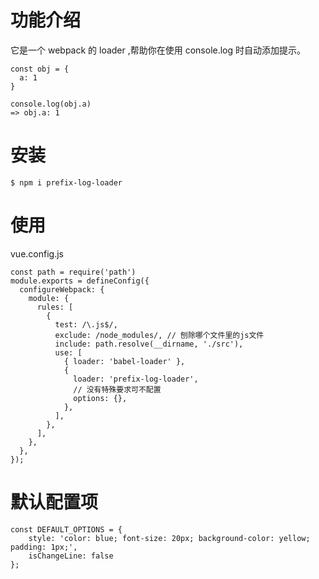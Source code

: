 # 功能介绍

它是一个 webpack 的 loader ,帮助你在使用 console.log 时自动添加提示。

```
const obj = {
  a: 1
}

console.log(obj.a)
=> obj.a: 1
```

# 安装

```
$ npm i prefix-log-loader
```

# 使用

vue.config.js

```
const path = require('path')
module.exports = defineConfig({
  configureWebpack: {
    module: {
      rules: [
        {
          test: /\.js$/,
          exclude: /node_modules/, // 刨除哪个文件里的js文件
          include: path.resolve(__dirname, './src'),
          use: [
            { loader: 'babel-loader' },
            {
              loader: 'prefix-log-loader',
              // 没有特殊要求可不配置
              options: {},
            },
          ],
        },
      ],
    },
  },
});
```

# 默认配置项

```
const DEFAULT_OPTIONS = {
    style: 'color: blue; font-size: 20px; background-color: yellow; padding: 1px;',
    isChangeLine: false
};
```
